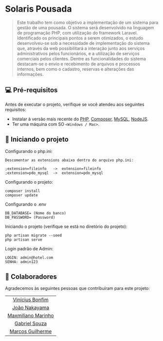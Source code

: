 # Solaris Pousada

> Este trabalho tem como objetivo a implementação de um sistema para gestão de uma pousada. O sistema será desenvolvido na linguagem de programação PHP, com utilização do framework Laravel. Identificado os principais pontos a serem otimizados, o estudo desenvolveu-se sob a necessidade de implementação do sistema que, através da web possibilitará a interação junto aos serviços administrativos pelos funcionários, e a utilização de serviços comerciais pelos clientes. Dentre as funcionalidades do sistema destacam-se o envio e recebimento de arquivos e processos internos, bem como o cadastro, reservas e alterações das informações. 

## 💻 Pré-requisitos

Antes de executar o projeto, verifique se você atendeu aos seguintes requisitos:

* Instalar à versão mais recente do [PHP](https://www.php.net/downloads.php), [Composer](https://getcomposer.org/download/), [MySQL](https://dev.mysql.com/downloads/installer/), [NodeJS](https://nodejs.org/en/download/).
* Ter uma máquina com SO `<Windows / Mac>`.

## 🚀 Iniciando o projeto

Configurando o php.ini:

```
Descomentar as extensions abaixo dentro do arquivo php.ini:

;extension=fileinfo   ->  extension=fileinfo
;extension=pdo_mysql  ->  extension=pdo_mysql
```

Configurando o projeto:

```
composer install
composer update
```

Configurando o .env

```
DB_DATABASE= (Nome do banco)
DB_PASSWORD= (Password)

```

Iniciando o projeto (verifique se está no diretório do projeto):
```
php artisan migrate --seed
php artisan serve
```

Login padrão de Admin:
```
LOGIN: admin@hotel.com
SENHA: admin123
```

## 🤝 Colaboradores

Agradecemos às seguintes pessoas que contribuíram para este projeto:

<table>
  <tr>
    <td align="center">
      <a href="https://github.com/devinibonfim">
        Vinícius Bonfim
      </a>
    </td>
  </tr>
  <tr>
    <td align="center">
      <a href="https://github.com/Dev0Nakayama">
        João Nakayama
      </a>
    </td>
  </tr>
  <tr>
    <td align="center">
      <a href="https://github.com/desenvolvedormarinho">
        Maxmiliano Marinho
      </a>
    </td>
  </tr>
  <tr>
    <td align="center">
      <a href="https://github.com/Dev-GabrielN">
        Gabriel Souza
      </a>
    </td>
  </tr>
  <tr>
    <td align="center">
      <a href="https://github.com/mguilherm">
        Marcos Guilherme
      </a>
    </td>
  </tr>
</table>